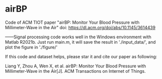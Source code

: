 # airBP
Code of ACM TIOT paper "airBP: Monitor Your Blood Pressure with Millimeter-Wave in the Air"
doi: https://dl.acm.org/doi/abs/10.1145/3614439

——Signal processing code works well in the Windows environment with Matlab R2021b.
Just run main.m, it will save the result in './input_data/', and plot the figure in './figure/'


If this code and dataset helps, please star it and cite our paper as following:

Liang Y, Zhou A, Wen X, et al. airBP: Monitor Your Blood Pressure with Millimeter-Wave in the Air[J]. ACM Transactions on Internet of Things.
